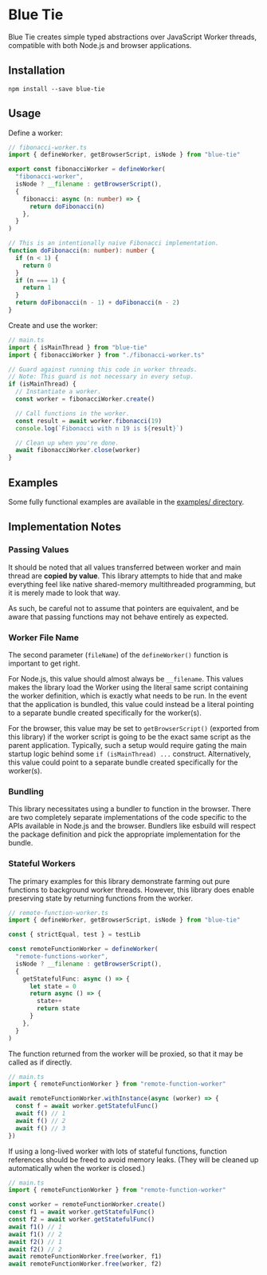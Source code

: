 # Blue Tie

Blue Tie creates simple typed abstractions over JavaScript Worker threads,
compatible with both Node.js and browser applications.

## Installation

```
npm install --save blue-tie
```

## Usage

Define a worker:

```ts
// fibonacci-worker.ts
import { defineWorker, getBrowserScript, isNode } from "blue-tie"

export const fibonacciWorker = defineWorker(
  "fibonacci-worker",
  isNode ? __filename : getBrowserScript(),
  {
    fibonacci: async (n: number) => {
      return doFibonacci(n)
    },
  }
)

// This is an intentionally naive Fibonacci implementation.
function doFibonacci(n: number): number {
  if (n < 1) {
    return 0
  }
  if (n === 1) {
    return 1
  }
  return doFibonacci(n - 1) + doFibonacci(n - 2)
}
```

Create and use the worker:

```ts
// main.ts
import { isMainThread } from "blue-tie"
import { fibonacciWorker } from "./fibonacci-worker.ts"

// Guard against running this code in worker threads.
// Note: This guard is not necessary in every setup.
if (isMainThread) {
  // Instantiate a worker.
  const worker = fibonacciWorker.create()

  // Call functions in the worker.
  const result = await worker.fibonacci(19)
  console.log(`Fibonacci with n 19 is ${result}`)

  // Clean up when you're done.
  await fibonacciWorker.close(worker)
}
```

## Examples

Some fully functional examples are available in the [examples/ directory](examples/).

## Implementation Notes

### Passing Values

It should be noted that all values transferred between worker and main thread
are **copied by value**.
This library attempts to hide that and make everything feel
like native shared-memory multithreaded programming,
but it is merely made to look that way.

As such, be careful not to assume that pointers are equivalent,
and be aware that passing functions may not behave entirely as expected.

### Worker File Name

The second parameter (`fileName`) of the `defineWorker()` function
is important to get right.

For Node.js, this value should almost always be `__filename`.
This values makes the library load the Worker using the literal same script
containing the worker definition, which is exactly what needs to be run.
In the event that the application is bundled, this value could instead
be a literal pointing to a separate bundle created specifically for the worker(s).

For the browser, this value may be set to `getBrowserScript()` (exported from this library)
if the worker script is going to be the exact same script as the parent application.
Typically, such a setup would require gating the main startup logic behind
some `if (isMainThread) ...` construct.
Alternatively, this value could point to a separate bundle created specifically for the worker(s).

### Bundling

This library necessitates using a bundler to function in the browser.
There are two completely separate implementations of the code
specific to the APIs available in Node.js and the browser.
Bundlers like esbuild will respect the package definition
and pick the appropriate implementation for the bundle.

### Stateful Workers

The primary examples for this library demonstrate farming out pure functions
to background worker threads.
However, this library does enable preserving state by returning functions
from the worker.

```ts
// remote-function-worker.ts
import { defineWorker, getBrowserScript, isNode } from "blue-tie"

const { strictEqual, test } = testLib

const remoteFunctionWorker = defineWorker(
  "remote-functions-worker",
  isNode ? __filename : getBrowserScript(),
  {
    getStatefulFunc: async () => {
      let state = 0
      return async () => {
        state++
        return state
      }
    },
  }
)
```

The function returned from the worker will be proxied,
so that it may be called as if directly.

```ts
// main.ts
import { remoteFunctionWorker } from "remote-function-worker"

await remoteFunctionWorker.withInstance(async (worker) => {
  const f = await worker.getStatefulFunc()
  await f() // 1
  await f() // 2
  await f() // 3
})
```

If using a long-lived worker with lots of stateful functions,
function references should be freed to avoid memory leaks.
(They will be cleaned up automatically when the worker is closed.)

```ts
// main.ts
import { remoteFunctionWorker } from "remote-function-worker"

const worker = remoteFunctionWorker.create()
const f1 = await worker.getStatefulFunc()
const f2 = await worker.getStatefulFunc()
await f1() // 1
await f1() // 2
await f2() // 1
await f2() // 2
await remoteFunctionWorker.free(worker, f1)
await remoteFunctionWorker.free(worker, f2)
```
